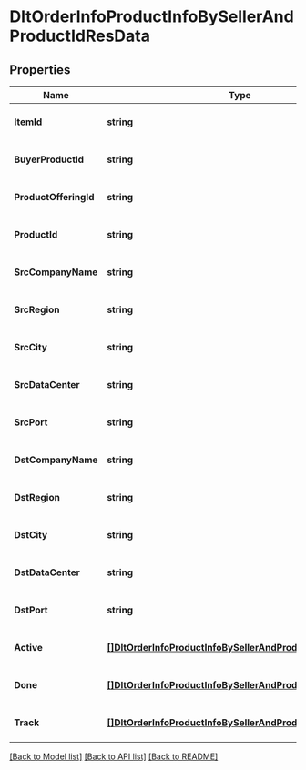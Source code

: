 # DltOrderInfoProductInfoBySellerAndProductIdResData

## Properties
Name | Type | Description | Notes
------------ | ------------- | ------------- | -------------
**ItemId** | **string** |  | [optional] [default to null]
**BuyerProductId** | **string** |  | [optional] [default to null]
**ProductOfferingId** | **string** |  | [optional] [default to null]
**ProductId** | **string** |  | [optional] [default to null]
**SrcCompanyName** | **string** |  | [optional] [default to null]
**SrcRegion** | **string** |  | [optional] [default to null]
**SrcCity** | **string** |  | [optional] [default to null]
**SrcDataCenter** | **string** |  | [optional] [default to null]
**SrcPort** | **string** |  | [optional] [default to null]
**DstCompanyName** | **string** |  | [optional] [default to null]
**DstRegion** | **string** |  | [optional] [default to null]
**DstCity** | **string** |  | [optional] [default to null]
**DstDataCenter** | **string** |  | [optional] [default to null]
**DstPort** | **string** |  | [optional] [default to null]
**Active** | [**[]DltOrderInfoProductInfoBySellerAndProductIdDoneModel**](dltOrderInfoProductInfoBySellerAndProductIdDoneModel.md) |  | [optional] [default to null]
**Done** | [**[]DltOrderInfoProductInfoBySellerAndProductIdDoneModel**](dltOrderInfoProductInfoBySellerAndProductIdDoneModel.md) |  | [optional] [default to null]
**Track** | [**[]DltOrderInfoProductInfoBySellerAndProductIdTrackModel**](dltOrderInfoProductInfoBySellerAndProductIdTrackModel.md) |  | [optional] [default to null]

[[Back to Model list]](../README.md#documentation-for-models) [[Back to API list]](../README.md#documentation-for-api-endpoints) [[Back to README]](../README.md)

